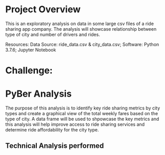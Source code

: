 # Project Overview
This is an exploratory analysis on data in some large csv files of a ride sharing app company. The analysis will showcase relationship between type of city and number of drivers and rides. 

Resources:
Data Source: ride_data.csv & city_data.csv; Software: Python 3.7.6; Jupyter Notebook

# Challenge:
# PyBer Analysis
  The purpose of this analysis is to identify key ride sharing metrics by city types and create a graphical view of the total weekly fares based on the type of city. A data frame will be used to shpowcase the key metrics and this analysis will help improve access to ride sharing services and determine ride affordability for the city type. 
## Technical Analysis performed


  

  
  
  
